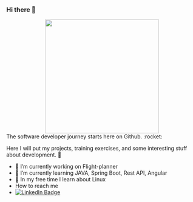 ### Hi there 👋
<div id="header" align="center">
  <img src="https://media.giphy.com/media/1sgetPM00wWqJpVUTl/giphy.gif" width=300/>
</div>
The software developer journey starts here on Github. :rocket:

Here I will put my projects, training exercises, and some interesting stuff about development. :briefcase:

- 🔭 I’m currently working on Flight-planner
- 🌱 I’m currently learning JAVA, Spring Boot, Rest API, Angular
- :beginner: In my free time I learn about Linux
- How to reach me
- <div id="badges">
  <a href="www.linkedin.com/in/karlis-tiltins">
    <img src="https://img.shields.io/badge/LinkedIn-blue?style=for-the-badge&logo=linkedin&logoColor=white" alt="LinkedIn Badge"/>
  </a>
